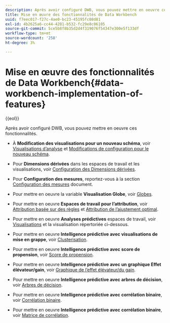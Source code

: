 ```yaml
---
description: Après avoir configuré DWB, vous pouvez mettre en oeuvre ces fonctionnalités.
title: Mise en œuvre des fonctionnalités de Data Workbench
uuid: f7eec017-f27c-4ae0-bc23-45195fc08d81
exl-id: 4b2625a6-cc44-4281-b532-fc29e8c06105
source-git-commit: 5ce5b8f8b35d2d4f319076f54347e300e5f133df
workflow-type: tm+mt
source-wordcount: '258'
ht-degree: 3%

---
```


# Mise en œuvre des fonctionnalités de Data Workbench{#data-workbench-implementation-of-features}

{{eol}}

Après avoir configuré DWB, vous pouvez mettre en oeuvre ces fonctionnalités.

* À **Modification des visualisations pour un nouveau schéma**, voir [Visualisations d’analyse](https://experienceleague.adobe.com/docs/data-workbench/using/client/analysis-visualizations/c-analysis-vis.html) et [Modifications de configuration pour le nouveau schéma](../../../home/dwb-implement-overview/dwb-implement-deliver/dwb-implement-config-new-schema.md#concept-9aced98e988b48ebbf9e6607c182d0de).

* Pour **Dimensions dérivées** dans les espaces de travail et les visualisations, voir [Configuration des Dimensions dérivées](../../../home/dwb-implement-overview/dwb-implement-deliver/dwb-implement-derived-dims.md#concept-19a5c554ac3e4bc9b86b9aaca5f8cad6).

* Pour **Configuration des mesures**, reportez-vous à la section [Configuration des mesures](../../../home/dwb-implement-overview/dwb-implement-configure/dwb-implement-metric-setup.md#concept-f568a931db5b4b62b7b1e7827c7f7bf6) document.

* Pour mettre en oeuvre la variable **Visualisation Globe**, voir [Globes](https://experienceleague.adobe.com/docs/data-workbench/using/client/analysis-visualizations/globes/c-globes.html).

* Pour mettre en oeuvre **Espaces de travail pour l’attribution**, voir [Attribution basée sur des règles](https://experienceleague.adobe.com/docs/data-workbench/using/client/attribution-reports/c-rules-attrib.html?lang=en) et [Attribution de l’ajustement optimal](https://experienceleague.adobe.com/docs/data-workbench/using/client/attribution-reports/c-attrib-algorithmic.html?lang=en).

* Pour mettre en oeuvre **Analyses prédictives** espaces de travail, voir [Visualisations](https://experienceleague.adobe.com/docs/data-workbench/using/client/visualizations/c-vis.html) et la visualisation répertoriée ci-dessous.

* Pour mettre en oeuvre **Intelligence prédictive avec visualisations de mise en grappe**, voir [Clusterisation](https://experienceleague.adobe.com/docs/data-workbench/using/client/analysis-visualizations/visitor-cluster/c-visitor-cluster.html?lang=en).

* Pour mettre en oeuvre **Intelligence prédictive avec score de propension**, voir [Score de propension](https://experienceleague.adobe.com/docs/data-workbench/using/client/analysis-visualizations/visitor-propensity/c-visitor-propensity.html).

* Pour mettre en oeuvre **Intelligence prédictive avec un graphique Effet élévateur/gain**, voir [Graphique de l’effet élévateur/du gain](https://experienceleague.adobe.com/docs/data-workbench/using/client/analysis-visualizations/visitor-propensity/c-propensity-gain-lift-chart.html).

* Pour mettre en oeuvre **Intelligence prédictive avec arbres de décision**, voir [Arbres de décision](https://experienceleague.adobe.com/docs/data-workbench/using/client/analysis-visualizations/decision-trees/c-decision-trees.html).

* Pour mettre en oeuvre **Intelligence prédictive avec corrélation binaire**, voir [Corrélation binaire](https://experienceleague.adobe.com/docs/data-workbench/using/client/analysis-visualizations/correlation-analysis/c-correlation-analysis.html).

* Pour mettre en oeuvre **Intelligence prédictive avec corrélation binaire**, voir [Matrice de corrélation](https://experienceleague.adobe.com/docs/data-workbench/using/client/analysis-visualizations/correlation-analysis/c-correlation-analysis.html).
